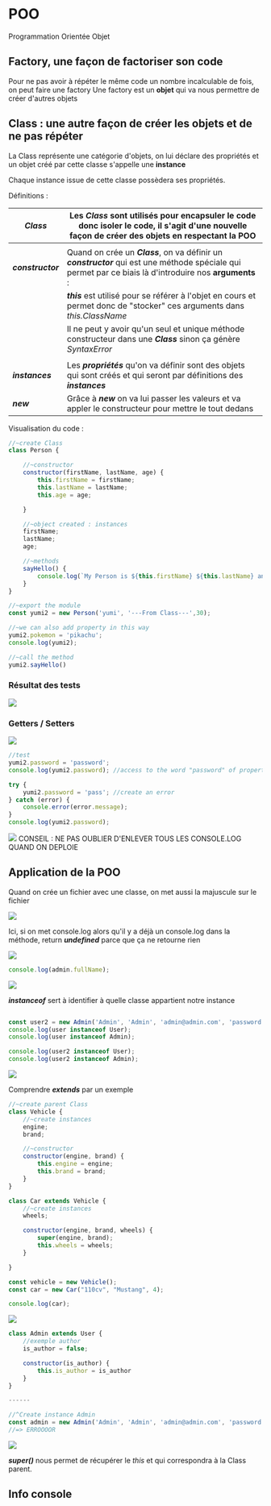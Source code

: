 # POO

Programmation Orientée Objet

## Factory, une façon de factoriser son code

Pour ne pas avoir à répéter le même code un nombre incalculable de fois, on peut faire une factory
Une factory est un **objet** qui va nous permettre de créer d'autres objets

## Class : une autre façon de créer les objets et de ne pas répéter

La Class représente une catégorie d'objets, on lui déclare des propriétés et un objet créé par cette classe s'appelle une **instance**

Chaque instance issue de cette classe possèdera ses propriétés.

Définitions :

| ***Class*** | Les ***Class*** sont utilisés pour encapsuler le code donc isoler le code, il s'agit d'une nouvelle façon de créer des objets en respectant la POO |
| -- | -- |
|||
| ***constructor*** | Quand on crée un ***Class***, on va définir un ***constructor*** qui est une méthode spéciale qui permet par ce biais là d'introduire nos **arguments** :   |
||***this*** est utilisé pour se référer à l'objet en cours et permet donc de "stocker" ces arguments dans *this.ClassName*|
||Il ne peut y avoir qu'un seul et unique méthode constructeur dans une ***Class*** sinon ça génère *SyntaxError*|
|||
| ***instances*** | Les ***propriétés*** qu'on va définir sont des objets qui sont créés et qui seront par définitions des ***instances*** |
|***new***| Grâce à ***new*** on va lui passer les valeurs et va appler le constructeur pour mettre le tout dedans|

Visualisation du code  :

```js
//~create Class
class Person {

    //~constructor
    constructor(firstName, lastName, age) {
        this.firstName = firstName;
        this.lastName = lastName;
        this.age = age;

    }

    //~object created : instances
    firstName;
    lastName;
    age;

    //~methods
    sayHello() {
        console.log(`My Person is ${this.firstName} ${this.lastName} and I am ${this.age}`);
    }
}

//~export the module
const yumi2 = new Person('yumi', '---From Class---',30);

//~we can also add property in this way
yumi2.pokemon = 'pikachu';
console.log(yumi2);

//~call the method
yumi2.sayHello()


```

### Résultat des tests

![](./img//POO.png)

### Getters / Setters

![](./img/getter_setter_error.png)

```js
//test
yumi2.password = 'password';
console.log(yumi2.password); //access to the word "password" of property but not THE password

try {
    yumi2.password = 'pass'; //create an error
} catch (error) {
    console.error(error.message);
}
console.log(yumi2.password);

```

![](/__docs/img/getter_setter_infos.png)
CONSEIL : NE PAS OUBLIER D'ENLEVER TOUS LES CONSOLE.LOG  QUAND ON DEPLOIE

## Application de la POO

Quand on crée un fichier avec une classe, on met aussi la majuscule sur le fichier

![](/__docs/img/legacy.png)

Ici, si on met console.log alors qu'il y a déjà un console.log dans la méthode, return ***undefined*** parce que ça ne retourne rien

![](/__docs/img/console_log.png)

```js
console.log(admin.fullName);
```

![](/__docs/img/legacy-2.png)



 ***instanceof*** sert à identifier à quelle classe appartient notre instance

```js

const user2 = new Admin('Admin', 'Admin', 'admin@admin.com', 'password');
console.log(user instanceof User);
console.log(user instanceof Admin);

console.log(user2 instanceof User);
console.log(user2 instanceof Admin);

```

![](/__docs/img/legacy-3.png)

Comprendre ***extends*** par un exemple

```js
//~create parent Class
class Vehicle {
    //~create instances
    engine;
    brand;

    //~constructor
    constructor(engine, brand) {
        this.engine = engine;
        this.brand = brand;
    }
}

class Car extends Vehicle {
    //~create instances
    wheels;

    constructor(engine, brand, wheels) {
        super(engine, brand);
        this.wheels = wheels;
    }

}

const vehicle = new Vehicle();
const car = new Car("110cv", "Mustang", 4);

console.log(car);
```
![](/__docs/img/extends_explanation.png)

```js
class Admin extends User {
    //exemple author
    is_author = false;

    constructor(is_author) {
        this.is_author = is_author
    }
}

------

//^Create instance Admin
const admin = new Admin('Admin', 'Admin', 'admin@admin.com', 'password', true);
//=> ERROOOOR

```

![](/__docs/img/error_extends.png)

***super()*** nous permet de récupérer le *this* et qui correspondra à la Class parent.


## Info console

